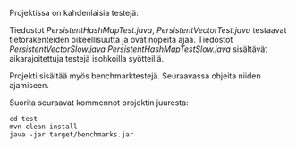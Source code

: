 Projektissa on kahdenlaisia testejä:

Tiedostot *PersistentHashMapTest.java*, *PersistentVectorTest.java* testaavat tietorakenteiden oikeellisuutta ja ovat nopeita ajaa.
Tiedostot *PersistentVectorSlow.java* *PersistentHashMapTestSlow.java* sisältävät aikarajoitettuja testejä isohkoilla syötteillä.

Projekti sisältää myös benchmarktestejä. Seuraavassa ohjeita niiden ajamiseen.

Suorita seuraavat kommennot projektin juuresta:
```
cd test
mvn clean install
java -jar target/benchmarks.jar
```

